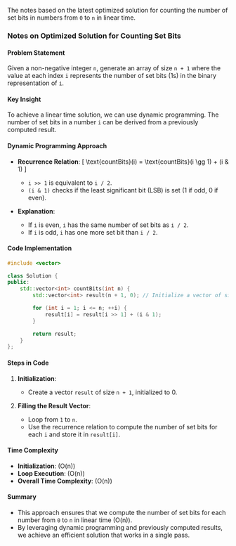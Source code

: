 The notes based on the latest optimized solution for counting the number of set bits in numbers from `0` to `n` in linear time.

### Notes on Optimized Solution for Counting Set Bits

#### Problem Statement
Given a non-negative integer `n`, generate an array of size `n + 1` where the value at each index `i` represents the number of set bits (1s) in the binary representation of `i`.

#### Key Insight
To achieve a linear time solution, we can use dynamic programming. The number of set bits in a number `i` can be derived from a previously computed result.

#### Dynamic Programming Approach
- **Recurrence Relation**:
  \[ \text{countBits}(i) = \text{countBits}(i \gg 1) + (i \& 1) \]
  - `i >> 1` is equivalent to `i / 2`.
  - `(i & 1)` checks if the least significant bit (LSB) is set (1 if odd, 0 if even).

- **Explanation**:
  - If `i` is even, `i` has the same number of set bits as `i / 2`.
  - If `i` is odd, `i` has one more set bit than `i / 2`.

#### Code Implementation
```cpp
#include <vector>

class Solution {
public:
    std::vector<int> countBits(int n) {
        std::vector<int> result(n + 1, 0); // Initialize a vector of size n+1 with 0

        for (int i = 1; i <= n; ++i) {
            result[i] = result[i >> 1] + (i & 1);
        }

        return result;
    }
};
```

#### Steps in Code
1. **Initialization**:
   - Create a vector `result` of size `n + 1`, initialized to 0.

2. **Filling the Result Vector**:
   - Loop from `1` to `n`.
   - Use the recurrence relation to compute the number of set bits for each `i` and store it in `result[i]`.

#### Time Complexity
- **Initialization**: \(O(n)\)
- **Loop Execution**: \(O(n)\)
- **Overall Time Complexity**: \(O(n)\)

#### Summary
- This approach ensures that we compute the number of set bits for each number from `0` to `n` in linear time \(O(n)\).
- By leveraging dynamic programming and previously computed results, we achieve an efficient solution that works in a single pass.
